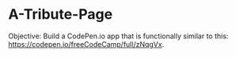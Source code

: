 # A-Tribute-Page
Objective: Build a CodePen.io app that is functionally similar to this: https://codepen.io/freeCodeCamp/full/zNqgVx.
